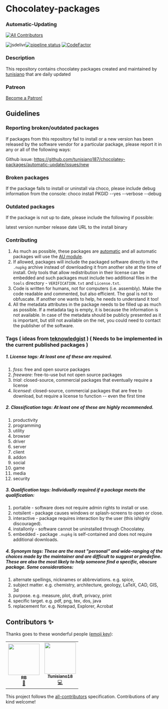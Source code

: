 # Chocolatey-packages

### Automatic-Updating
<!-- ALL-CONTRIBUTORS-BADGE:START - Do not remove or modify this section -->
[![All Contributors](https://img.shields.io/badge/all_contributors-2-orange.svg?style=flat-square)](#contributors-)
<!-- ALL-CONTRIBUTORS-BADGE:END -->
![jsdelivr](https://data.jsdelivr.com/v1/package/gh/tunisiano187/Chocolatey-packages/badge?style=rounded)[![pipeline status](https://gitlab.com/chocolatey-packages/automatic-updating/badges/master/pipeline.svg)](https://gitlab.com/chocolatey-packages/automatic-updating/-/commits/master) [![CodeFactor](https://www.codefactor.io/repository/github/tunisiano187/chocolatey-packages/badge)](https://www.codefactor.io/repository/github/tunisiano187/chocolatey-packages)

### Description

This repository contains chocolatey packages created and maintained by [tunisiano](https://chocolatey.org/profiles/tunisiano) that are daily updated

### Patreon
<a href="https://www.patreon.com/bePatron?u=39585820" data-patreon-widget-type="become-patron-button">Become a Patron!</a>

## Guidelines

### Reporting broken/outdated packages

If packages from this repository fail to install or a new version has been released by the software vendor for a particular package, please report it in any or all of the following ways:

Github issue: https://github.com/tunisiano187/chocolatey-packages/automatic-update/issues/new

### Broken packages

If the package fails to install or uninstall via choco, please include debug information from the console:
choco install PKGID --yes --verbose --debug

### Outdated packages

If the package is not up to date, please include the following if possible:

latest version number
release date
URL to the install binary

### Contributing
1. As much as possible, these packages are [automatic](https://chocolatey.org/docs/automatic-packages) and all automatic packages will use the [AU module](https://github.com/majkinetor/au).
2. If allowed, packages will include the packaged software directly in the `.nupkg` archive instead of downloading it from another site at the time of install.  Only tools that allow redistribution in their license can be embedded and such packages must include two additional files in the `tools` directory - `VERIFICATION.txt` and `License.txt`.
3. Code is written for humans, not for computers (i.e. assembly). Make the code readable and commented, but also efficient. The goal is not to obfuscate. If another one wants to help, he needs to understand it too!
4. All the metadata attributes in the package needs to be filled up as much as possible. If a metadata tag is empty, it is because the information is not available. In case of the metadata should be publicly presented as it is important, but still not available on the net, you could need to contact the publisher of the software.

### Tags ( ideas from [teknowledgist](https://github.com/teknowledgist/Chocolatey-packages/blob/master/README.md) ) ( Needs to be implemented in the current published packages )
##### 1. **License tags**:  At least one of these are required.  
  1. *foss*: free and open source packages
  2. *freeware*: free-to-use but not open source packages
  3. *trial*: closed-source, commercial packages that eventually require a license
  4. *licensed*: closed-source, commercial packages that are free to download, but require a license to function -- even the first time

##### 2. **Classification tags**: At least one of these are highly recommended.
  1. productivity
  2. programming
  3. utility
  4. browser
  5. driver
  6. server
  7. client
  8. addon
  9. social
  10. game
  11. media
  12. security

##### 3. **Qualification tags**: Individually required if a package meets the qualification:
  1. portable - software does not require admin rights to install or use.
  2. notsilent - package causes windows or splash-screens to open or close.
  3. interactive - package requires interaction by the user (this ishighly discouraged).
  4. installonly - software cannot be uninstalled through Chocolatey.
  5. embedded - package `.nupkg` is self-contained and does not require additional downloads.

##### 4. **Synonym tags**: These are the most "personal" and wide-ranging of the choices made by the maintainer and are difficult to suggest or predefine. These are also the most likely to help someone find a specific, obscure package.  Some considerations:
  1. alternate spellings, nicknames or abbreviations.  e.g. spice, 
  2. subject matter.  e.g. chemistry, architecture, geology, LaTeX, CAD, GIS, 3d
  3. purpose.  e.g. measure, plot, draft, privacy, print
  4. specific target. e.g. pdf, png, tex, dos, java
  5. replacement for. e.g. Notepad, Explorer, Acrobat

## Contributors ✨

Thanks goes to these wonderful people ([emoji key](https://allcontributors.org/docs/en/emoji-key)):

<!-- ALL-CONTRIBUTORS-LIST:START - Do not remove or modify this section -->
<!-- prettier-ignore-start -->
<!-- markdownlint-disable -->
<table>
  <tr>
    <td align="center"><a href="https://github.com/RedBaron2"><img src="https://avatars1.githubusercontent.com/u/1191271?v=4" width="100px;" alt=""/><br /><sub><b>RB</b></sub></a><br /><a href="https://github.com/tunisiano187/Chocolatey-packages/issues?q=author%3ARedBaron2" title="Bug reports">🐛</a></td>
    <td align="center"><a href="https://www.bowlman.org"><img src="https://avatars2.githubusercontent.com/u/6095739?v=4" width="100px;" alt=""/><br /><sub><b>Tunisiano18</b></sub></a><br /><a href="https://github.com/tunisiano187/Chocolatey-packages/commits?author=tunisiano187" title="Code">💻</a></td>
  </tr>
</table>

<!-- markdownlint-enable -->
<!-- prettier-ignore-end -->
<!-- ALL-CONTRIBUTORS-LIST:END -->

This project follows the [all-contributors](https://github.com/all-contributors/all-contributors) specification. Contributions of any kind welcome!
